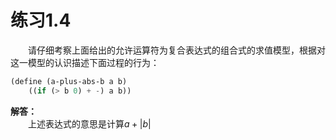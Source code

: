 # 练习1.4
&emsp;&emsp;请仔细考察上面给出的允许运算符为复合表达式的组合式的求值模型，根据对这一模型的认识描述下面过程的行为：
```lisp
(define (a-plus-abs-b a b)
    ((if (> b 0) + -) a b))
```
**解答：**  
&emsp;&emsp;上述表达式的意思是计算$a+|b|$